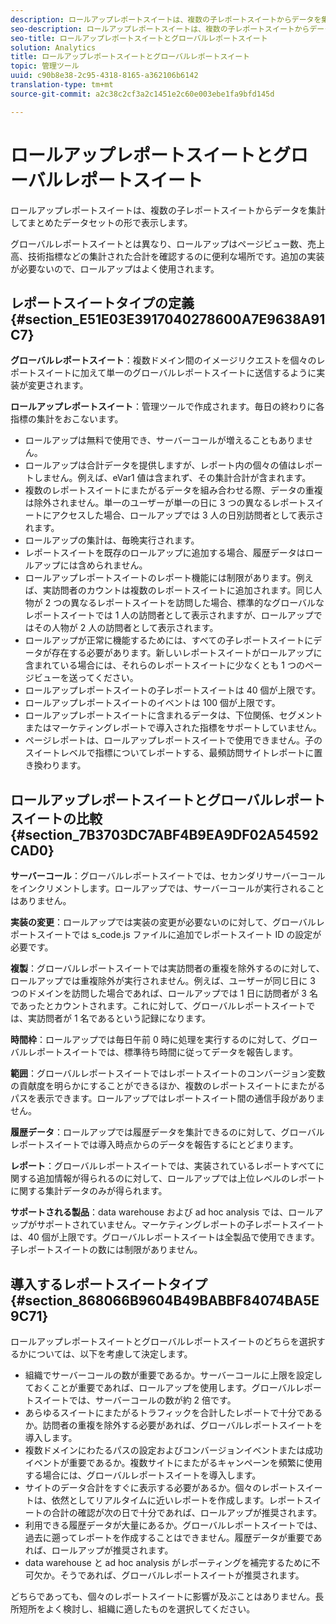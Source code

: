 ```yaml
---
description: ロールアップレポートスイートは、複数の子レポートスイートからデータを集計してまとめたデータセットの形で表示します。
seo-description: ロールアップレポートスイートは、複数の子レポートスイートからデータを集計してまとめたデータセットの形で表示します。
seo-title: ロールアップレポートスイートとグローバルレポートスイート
solution: Analytics
title: ロールアップレポートスイートとグローバルレポートスイート
topic: 管理ツール
uuid: c90b8e38-2c95-4318-8165-a362106b6142
translation-type: tm+mt
source-git-commit: a2c38c2cf3a2c1451e2c60e003ebe1fa9bfd145d

---
```



# ロールアップレポートスイートとグローバルレポートスイート

ロールアップレポートスイートは、複数の子レポートスイートからデータを集計してまとめたデータセットの形で表示します。

グローバルレポートスイートとは異なり、ロールアップはページビュー数、売上高、技術指標などの集計された合計を確認するのに便利な場所です。追加の実装が必要ないので、ロールアップはよく使用されます。

## レポートスイートタイプの定義 {#section_E51E03E3917040278600A7E9638A91C7}

**グローバルレポートスイート**：複数ドメイン間のイメージリクエストを個々のレポートスイートに加えて単一のグローバルレポートスイートに送信するように実装が変更されます。

**ロールアップレポートスイート**：管理ツールで作成されます。毎日の終わりに各指標の集計をおこないます。

* ロールアップは無料で使用でき、サーバーコールが増えることもありません。
* ロールアップは合計データを提供しますが、レポート内の個々の値はレポートしません。例えば、eVar1 値は含まれず、その集計合計が含まれます。
* 複数のレポートスイートにまたがるデータを組み合わせる際、データの重複は除外されません。単一のユーザーが単一の日に 3 つの異なるレポートスイートにアクセスした場合、ロールアップでは 3 人の日別訪問者として表示されます。
* ロールアップの集計は、毎晩実行されます。
* レポートスイートを既存のロールアップに追加する場合、履歴データはロールアップには含められません。
* ロールアップレポートスイートのレポート機能には制限があります。例えば、実訪問者のカウントは複数のレポートスイートに追加されます。同じ人物が 2 つの異なるレポートスイートを訪問した場合、標準的なグローバルなレポートスイートでは 1 人の訪問者として表示されますが、ロールアップではその人物が 2 人の訪問者として表示されます。
* ロールアップが正常に機能するためには、すべての子レポートスイートにデータが存在する必要があります。新しいレポートスイートがロールアップに含まれている場合には、それらのレポートスイートに少なくとも 1 つのページビューを送ってください。
* ロールアップレポートスイートの子レポートスイートは 40 個が上限です。
* ロールアップレポートスイートのイベントは 100 個が上限です。
* ロールアップレポートスイートに含まれるデータは、下位関係、セグメントまたはマーケティングレポートで導入された指標をサポートしていません。
* ページレポートは、ロールアップレポートスイートで使用できません。子のスイートレベルで指標についてレポートする、最頻訪問サイトレポートに置き換わります。

## ロールアップレポートスイートとグローバルレポートスイートの比較 {#section_7B3703DC7ABF4B9EA9DF02A54592CAD0}

**サーバーコール**：グローバルレポートスイートでは、セカンダリサーバーコールをインクリメントします。ロールアップでは、サーバーコールが実行されることはありません。

**実装の変更**：ロールアップでは実装の変更が必要ないのに対して、グローバルレポートスイートでは s_code.js ファイルに追加でレポートスイート ID の設定が必要です。

**複製**：グローバルレポートスイートでは実訪問者の重複を除外するのに対して、ロールアップでは重複除外が実行されません。例えば、ユーザーが同じ日に 3 つのドメインを訪問した場合であれば、ロールアップでは 1 日に訪問者が 3 名であったとカウントされます。これに対して、グローバルレポートスイートでは、実訪問者が 1 名であるという記録になります。

**時間枠**：ロールアップでは毎日午前 0 時に処理を実行するのに対して、グローバルレポートスイートでは、標準待ち時間に従ってデータを報告します。

**範囲**：グローバルレポートスイートではレポートスイートのコンバージョン変数の貢献度を明らかにすることができるほか、複数のレポートスイートにまたがるパスを表示できます。ロールアップではレポートスイート間の通信手段がありません。

**履歴データ**：ロールアップでは履歴データを集計できるのに対して、グローバルレポートスイートでは導入時点からのデータを報告するにとどまります。

**レポート**：グローバルレポートスイートでは、実装されているレポートすべてに関する追加情報が得られるのに対して、ロールアップでは上位レベルのレポートに関する集計データのみが得られます。

**サポートされる製品**：data warehouse および ad hoc analysis では、ロールアップがサポートされていません。マーケティングレポートの子レポートスイートは、40 個が上限です。グローバルレポートスイートは全製品で使用できます。子レポートスイートの数には制限がありません。

## 導入するレポートスイートタイプ {#section_868066B9604B49BABBF84074BA5E9C71}

ロールアップレポートスイートとグローバルレポートスイートのどちらを選択するかについては、以下を考慮して決定します。

* 組織でサーバーコールの数が重要であるか。サーバーコールに上限を設定しておくことが重要であれば、ロールアップを使用します。グローバルレポートスイートでは、サーバーコールの数が約 2 倍です。
* あらゆるスイートにまたがるトラフィックを合計したレポートで十分であるか。訪問者の重複を除外する必要があれば、グローバルレポートスイートを導入します。
* 複数ドメインにわたるパスの設定およびコンバージョンイベントまたは成功イベントが重要であるか。複数サイトにまたがるキャンペーンを頻繁に使用する場合には、グローバルレポートスイートを導入します。
* サイトのデータ合計をすぐに表示する必要があるか。個々のレポートスイートは、依然としてリアルタイムに近いレポートを作成します。レポートスイートの合計の確認が次の日で十分であれば、ロールアップが推奨されます。
* 利用できる履歴データが大量にあるか。グローバルレポートスイートでは、過去に遡ってレポートを作成することはできません。履歴データが重要であれば、ロールアップが推奨されます。
* data warehouse と ad hoc analysis がレポーティングを補完するために不可欠か。そうであれば、グローバルレポートスイートが推奨されます。

どちらであっても、個々のレポートスイートに影響が及ぶことはありません。長所短所をよく検討し、組織に適したものを選択してください。
